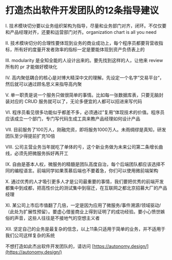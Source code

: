 # 打造杰出软件开发团队的12条指导建议

I. 技术模块切分要以业务组织架构为指导，尽量和业务部门对齐，闭环。不仅仅要和产品经理对齐，还要和运营部门对齐。organization chart is all you need

II. 技术模块切分的合理性要体现到业务的商业成功上，每个程序员都要背营收指标，所有好的度量开发者效率的指标一定是要能体现到资产负债表上的

III. modularity 是全知全能的人设计出来的。要先找到这样的人，让他来 review 所有的 pr 才能做好模块化

IV. 高内聚低耦合的核心是对博大精深中文的理解。先设定一个名字”交易平台“，然后就可以通过顾名思义来指导高内聚

V. 单一职责是说一个服务只做很简单的事情。比如每一张数据库表，只要无脑封装对应的 CRUD 服务就可以了，无论多便宜的人都可以招进来写代码

VI. 程序员看见很多功能似乎都差不多，必须通过”复用“体现技术的价值。程序员应该成立一个部门，专门写代码生成工具来教产品经理如何设计产品

VII. 目前服务了100万人，刚融完资，即将服务1000万人。未雨绸缪是真知，研发团队至少得提前扩充10倍

VIII. 公司主营业务当年就吃了单体的亏，这个新业务做为未来公司第二条增长曲线，必须先把微服务拆好再开工

IX. 自由是基本人权，微服务的精髓是团队高度自治，每个后端团队都应该选择不同的编程语言。前端同学如果羡慕后端也不要着急，你们可以使用微前端架构

X. 通过优秀的人才吸引更多人才是公司最重要的事情，我们要把优秀的前端开发都集中到成都，把高性价比的测试集中到宿迁，在互联网之都北京招募大厂的产品经理

XI. 某公司上市后市值翻了几倍，一定是因为应用了微服务/事件溯源/领域驱动/（此处为扩展性预留）。要虚心借鉴商业上得到证明了的成功经验。要小心愤世嫉俗的声音，这些人往往是不接地气的空想主义者

XII. 坚定自己的业务是最复杂的信念，以上11条只适用于简单的业务，并不适用于我们公司这样复杂的系统

不想打造如此杰出软件开发团队的，请访问 [https://autonomy.design/](https://autonomy.design/)



